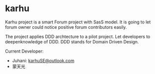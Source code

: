 # karhu

Karhu project is a smart Forum project with SasS model. It is going to let forum owner could notice positive forum contributors easily.

The project applies DDD archtecture to a pilot project. Let developers to deepenknowledge of DDD. DDD stands for Domain Driven Design.

Current Developer:
* Juhani: karhuSE@outlook.com
* 蒙天光
